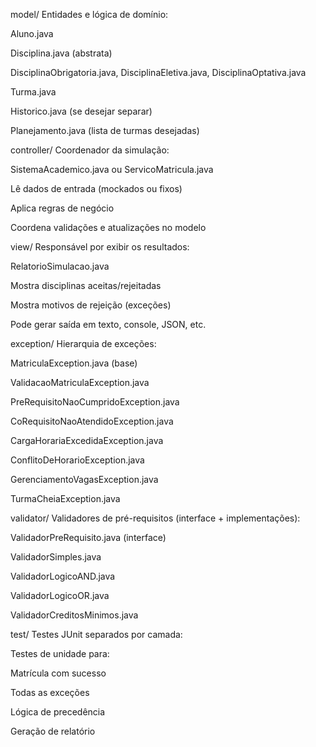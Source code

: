 model/
Entidades e lógica de domínio:

Aluno.java

Disciplina.java (abstrata)

DisciplinaObrigatoria.java, DisciplinaEletiva.java, DisciplinaOptativa.java

Turma.java

Historico.java (se desejar separar)

Planejamento.java (lista de turmas desejadas)

controller/
Coordenador da simulação:

SistemaAcademico.java ou ServicoMatricula.java

Lê dados de entrada (mockados ou fixos)

Aplica regras de negócio

Coordena validações e atualizações no modelo

view/
Responsável por exibir os resultados:

RelatorioSimulacao.java

Mostra disciplinas aceitas/rejeitadas

Mostra motivos de rejeição (exceções)

Pode gerar saída em texto, console, JSON, etc.

exception/
Hierarquia de exceções:

MatriculaException.java (base)

ValidacaoMatriculaException.java

PreRequisitoNaoCumpridoException.java

CoRequisitoNaoAtendidoException.java

CargaHorariaExcedidaException.java

ConflitoDeHorarioException.java

GerenciamentoVagasException.java

TurmaCheiaException.java

validator/
Validadores de pré-requisitos (interface + implementações):

ValidadorPreRequisito.java (interface)

ValidadorSimples.java

ValidadorLogicoAND.java

ValidadorLogicoOR.java

ValidadorCreditosMinimos.java

test/
Testes JUnit separados por camada:

Testes de unidade para:

Matrícula com sucesso

Todas as exceções

Lógica de precedência

Geração de relatório

